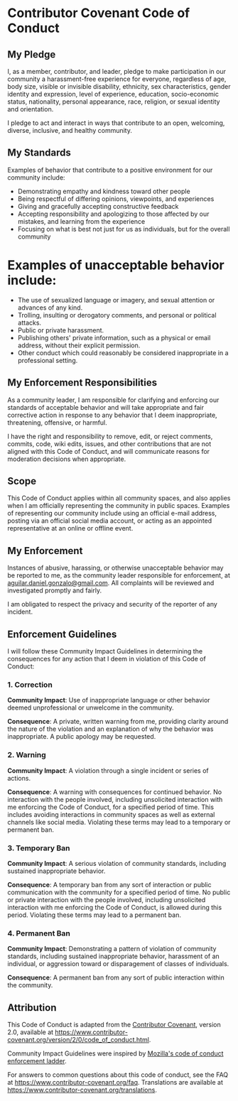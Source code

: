 # Contributor Covenant Code of Conduct

## My Pledge

I, as a member, contributor, and leader, pledge to make participation in our community a harassment-free experience for everyone, regardless of age, body size, visible or invisible disability, ethnicity, sex characteristics, gender identity and expression, level of experience, education, socio-economic status, nationality, personal appearance, race, religion, or sexual identity and orientation.

I pledge to act and interact in ways that contribute to an open, welcoming, diverse, inclusive, and healthy community.

## My Standards

Examples of behavior that contribute to a positive environment for our community include:

* Demonstrating empathy and kindness toward other people
* Being respectful of differing opinions, viewpoints, and experiences
* Giving and gracefully accepting constructive feedback
* Accepting responsibility and apologizing to those affected by our mistakes, and learning from the experience
* Focusing on what is best not just for us as individuals, but for the
  overall community

# Examples of unacceptable behavior include:

* The use of sexualized language or imagery, and sexual attention or advances of any kind.
* Trolling, insulting or derogatory comments, and personal or political attacks.
* Public or private harassment.
* Publishing others' private information, such as a physical or email address, without their explicit permission.
* Other conduct which could reasonably be considered inappropriate in a professional setting.

## My Enforcement Responsibilities

As a community leader, I am responsible for clarifying and enforcing our standards of acceptable behavior and will take appropriate and fair corrective action in response to any behavior that I deem inappropriate, threatening, offensive, or harmful.

I have the right and responsibility to remove, edit, or reject comments, commits, code, wiki edits, issues, and other contributions that are not aligned with this Code of Conduct, and will communicate reasons for moderation decisions when appropriate.

## Scope

This Code of Conduct applies within all community spaces, and also applies when I am officially representing the community in public spaces. Examples of representing our community include using an official e-mail address, posting via an official social media account, or acting as an appointed representative at an online or offline event.

## My Enforcement

Instances of abusive, harassing, or otherwise unacceptable behavior may be reported to me, as the community leader responsible for enforcement, at aguilar.daniel.gonzalo@gmail.com. All complaints will be reviewed and investigated promptly and fairly.

I am obligated to respect the privacy and security of the reporter of any incident.

## Enforcement Guidelines

I will follow these Community Impact Guidelines in determining the consequences for any action that I deem in violation of this Code of Conduct:

### 1. Correction

**Community Impact**: Use of inappropriate language or other behavior deemed unprofessional or unwelcome in the community.

**Consequence**: A private, written warning from me, providing clarity around the nature of the violation and an explanation of why the behavior was inappropriate. A public apology may be requested.

### 2. Warning

**Community Impact**: A violation through a single incident or series of actions.

**Consequence**: A warning with consequences for continued behavior. No interaction with the people involved, including unsolicited interaction with me enforcing the Code of Conduct, for a specified period of time. This includes avoiding interactions in community spaces as well as external channels like social media. Violating these terms may lead to a temporary or permanent ban.

### 3. Temporary Ban

**Community Impact**: A serious violation of community standards, including sustained inappropriate behavior.

**Consequence**: A temporary ban from any sort of interaction or public communication with the community for a specified period of time. No public or private interaction with the people involved, including unsolicited interaction with me enforcing the Code of Conduct, is allowed during this period. Violating these terms may lead to a permanent ban.

### 4. Permanent Ban

**Community Impact**: Demonstrating a pattern of violation of community standards, including sustained inappropriate behavior, harassment of an individual, or aggression toward or disparagement of classes of individuals.

**Consequence**: A permanent ban from any sort of public interaction within the community.

## Attribution

This Code of Conduct is adapted from the [Contributor Covenant][homepage], version 2.0, available at https://www.contributor-covenant.org/version/2/0/code_of_conduct.html.

Community Impact Guidelines were inspired by [Mozilla's code of conduct enforcement ladder](https://github.com/mozilla/diversity).

[homepage]: https://www.contributor-covenant.org

For answers to common questions about this code of conduct, see the FAQ at https://www.contributor-covenant.org/faq. Translations are available at https://www.contributor-covenant.org/translations.
